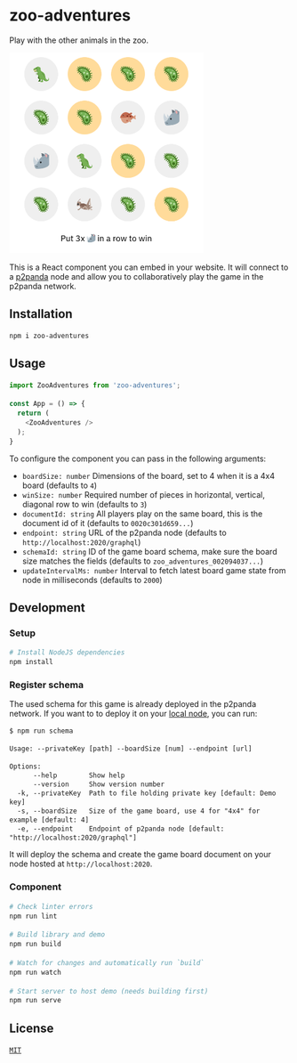 # zoo-adventures

Play with the other animals in the zoo.

<img src="https://raw.githubusercontent.com/p2panda/zoo-adventures/main/screenshot.png" width="350" />

This is a React component you can embed in your website. It will connect to a [p2panda](https://github.com/p2panda/handbook) node and allow you to collaboratively play the game in the p2panda network.

## Installation

```bash
npm i zoo-adventures
```

## Usage

```js
import ZooAdventures from 'zoo-adventures';

const App = () => {
  return (
    <ZooAdventures />
  );
}
```

To configure the component you can pass in the following arguments:


* `boardSize: number` Dimensions of the board, set to 4 when it is a 4x4 board (defaults to `4`)
* `winSize: number` Required number of pieces in horizontal, vertical, diagonal row to win (defaults to `3`)
* `documentId: string` All players play on the same board, this is the document id of it (defaults to `0020c301d659...`)
* `endpoint: string` URL of the p2panda node (defaults to `http://localhost:2020/graphql`)
* `schemaId: string` ID of the game board schema, make sure the board size matches the fields (defaults to `zoo_adventures_002094037...`)
* `updateIntervalMs: number` Interval to fetch latest board game state from node in milliseconds (defaults to `2000`)

## Development

### Setup

```bash
# Install NodeJS dependencies
npm install
```

### Register schema

The used schema for this game is already deployed in the p2panda network. If you want to to deploy it on your [local node](https://github.com/p2panda/aquadoggo), you can run:

```
$ npm run schema

Usage: --privateKey [path] --boardSize [num] --endpoint [url]

Options:
      --help        Show help
      --version     Show version number
  -k, --privateKey  Path to file holding private key [default: Demo key]
  -s, --boardSize   Size of the game board, use 4 for "4x4" for example [default: 4]
  -e, --endpoint    Endpoint of p2panda node [default: "http://localhost:2020/graphql"]
```

It will deploy the schema and create the game board document on your node hosted at `http://localhost:2020`.

### Component

```bash
# Check linter errors
npm run lint

# Build library and demo
npm run build

# Watch for changes and automatically run `build`
npm run watch

# Start server to host demo (needs building first)
npm run serve
```

## License

[`MIT`](LICENSE)
